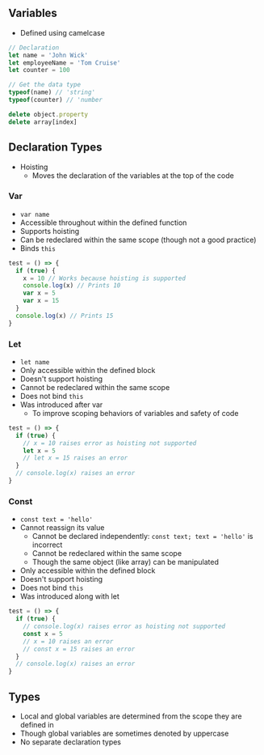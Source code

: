 ## Variables
- Defined using camelcase

```js
// Declaration
let name = 'John Wick'
let employeeName = 'Tom Cruise'
let counter = 100

// Get the data type
typeof(name) // 'string'
typeof(counter) // 'number

delete object.property
delete array[index]
```

## Declaration Types
- Hoisting
  - Moves the declaration of the variables at the top of the code

### Var
- `var name`
- Accessible throughout within the defined function
- Supports hoisting
- Can be redeclared within the same scope (though not a good practice)
- Binds `this`

```js
test = () => {
  if (true) {
    x = 10 // Works because hoisting is supported
    console.log(x) // Prints 10
    var x = 5
    var x = 15
  }
  console.log(x) // Prints 15
}
```

### Let
- `let name`
- Only accessible within the defined block
- Doesn't support hoisting
- Cannot be redeclared within the same scope
- Does not bind `this`
- Was introduced after var
  - To improve scoping behaviors of variables and safety of code

```js
test = () => {
  if (true) {
    // x = 10 raises error as hoisting not supported
    let x = 5
    // let x = 15 raises an error
  }
  // console.log(x) raises an error
}
```

### Const
- `const text = 'hello'`
- Cannot reassign its value
  - Cannot be declared independently: `const text; text = 'hello'` is incorrect
  - Cannot be redeclared within the same scope
  - Though the same object (like array) can be manipulated
- Only accessible within the defined block
- Doesn't support hoisting
- Does not bind `this`
- Was introduced along with let

```js
test = () => {
  if (true) {
    // console.log(x) raises error as hoisting not supported
    const x = 5
    // x = 10 raises an error
    // const x = 15 raises an error
  }
  // console.log(x) raises an error
}
```

## Types
- Local and global variables are determined from the scope they are defined in
- Though global variables are sometimes denoted by uppercase
- No separate declaration types
